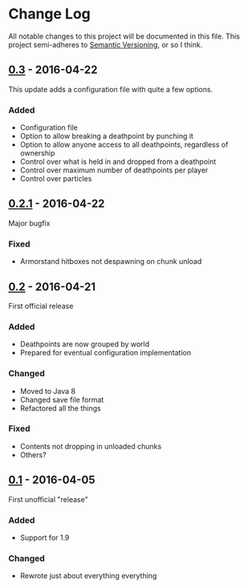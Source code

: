 # Change Log
All notable changes to this project will be documented in this file.
This project semi-adheres to [Semantic Versioning](http://semver.org/), or so I think.

## [0.3] - 2016-04-22
This update adds a configuration file with quite a few options.
### Added
- Configuration file
- Option to allow breaking a deathpoint by punching it
- Option to allow anyone access to all deathpoints, regardless of ownership
- Control over what is held in and dropped from a deathpoint
- Control over maximum number of deathpoints per player
- Control over particles

## [0.2.1] - 2016-04-22
Major bugfix
### Fixed
- Armorstand hitboxes not despawning on chunk unload

## [0.2] - 2016-04-21
First official release
### Added
- Deathpoints are now grouped by world
- Prepared for eventual configuration implementation
### Changed
- Moved to Java 8
- Changed save file format
- Refactored all the things
### Fixed
- Contents not dropping in unloaded chunks
- Others?

## [0.1] - 2016-04-05
First unofficial "release"
### Added
- Support for 1.9
### Changed
- Rewrote just about everything everything

[0.3]: https://github.com/Roboboy64/SecondChance/compare/0.2.1...0.3
[0.2.1]: https://github.com/Roboboy64/SecondChance/compare/0.2...0.2.1
[0.2]: https://github.com/Roboboy64/SecondChance/compare/0.1...0.2
[0.1]: https://github.com/Roboboy64/SecondChance/compare/833d4eb...0.1
